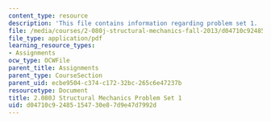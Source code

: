 ```yaml
---
content_type: resource
description: 'This file contains information regarding problem set 1. '
file: /media/courses/2-080j-structural-mechanics-fall-2013/d04710c92485154730e87d9e47d7992d_MIT2_080JF13_ProbSet_1.pdf
file_type: application/pdf
learning_resource_types:
- Assignments
ocw_type: OCWFile
parent_title: Assignments
parent_type: CourseSection
parent_uid: ecbe9504-c374-c172-32bc-265c6e47237b
resourcetype: Document
title: 2.080J Structural Mechanics Problem Set 1
uid: d04710c9-2485-1547-30e8-7d9e47d7992d
---
```

